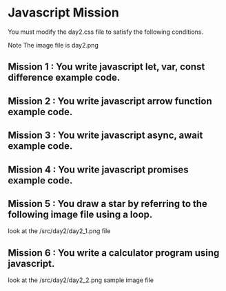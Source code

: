 # Javascript Mission

You must modify the day2.css file to satisfy the following conditions.

Note The image file is day2.png

## Mission 1 : You write javascript let, var, const difference example code.

## Mission 2 : You write javascript arrow function example code.

## Mission 3 : You write javascript async, await example code.

## Mission 4 : You write javascript promises example code.

## Mission 5 : You draw a star by referring to the following image file using a loop.
look at the /src/day2/day2_1.png file

## Mission 6 : You write a calculator program using javascript.
look at the /src/day2/day2_2.png sample image file
